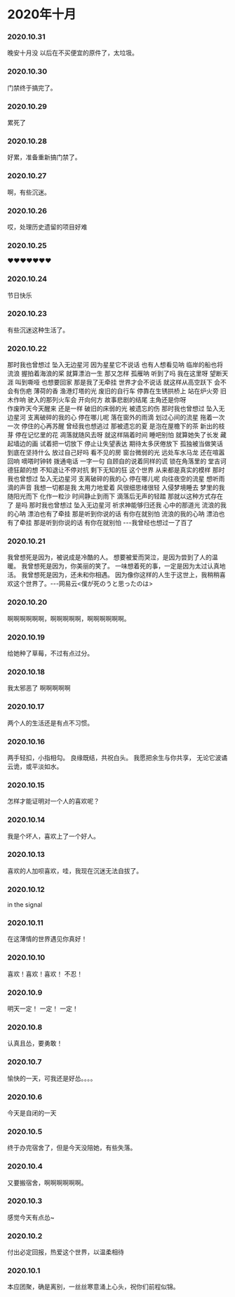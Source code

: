 # 2020年十月
### 2020.10.31
晚安十月没 
以后在不买便宜的原件了，太垃圾。
### 2020.10.30
门禁终于搞完了。
### 2020.10.29
累死了
### 2020.10.28
好累，准备重新搞门禁了。
### 2020.10.27
啊，有些沉迷。
### 2020.10.26
哎，处理历史遗留的项目好难
### 2020.10.25
❤❤❤❤❤❤❤
### 2020.10.24
节日快乐
### 2020.10.23
有些沉迷这种生活了。
### 2020.10.22
那时我也曾想过 坠入无边星河
因为星星它不说话 也有人想看见呐
临岸的船也将流浪 握拍着海浪的桨
就算漂泊一生 那又怎样
孤雁呐 听到了吗 我在这里呀
望断天涯 叫到嘶哑 也想要回家
那是我了无牵挂 世界才会不说话
就这样从高空跃下 会不会有伤疤
薄荷的香 渔港灯塔的光
废旧的自行车 停靠在生锈拱桥上
站在炉火旁 旧木作响
驶入的那列火车会 开向何方
故事悲剧的结尾 主角还是你呀   
作废昨天今天醒来 还是一样
破旧的床弱的光  被遗忘的伤
那时我也曾想过 坠入无边星河
支离破碎的我的心 停在哪儿呢 
落在窗外的雨滴 划过心间的流星
拖着一次一次 停住的心再苏醒
曾经我也想逃过 那被遗忘的夏
是泡在屋檐下的茶 新出的枝芽
停在记忆里的花 凋落就随风去呀
就这样隔着时间 睡吧别怕
就算她失了长发 藏起墙边的画
试着把一切放下 停止让失望表达
期待太多厌倦放下 孤独被当做笑话
到底在坚持什么 放过自己好吗
看不见的房 窗台微弱的光
远处车水马龙 还在喧嚣回响
嘀嗒时钟转 拨通电话
一字一句 自顾自的说着同样的谎
锁在角落里的 堂吉诃德狂颠的想
不知退让不停对抗 剩下无知的狂
这个世界 从来都是真实的模样
那时我也曾想过 坠入无边星河
支离破碎的我的心 停在哪儿呢 
向往夜空的流星 想听雨滴的声音
我想一切都是我 太用力地爱着
风很细思绪很轻 入侵梦境睡去
梦里的我随阳光而下 化作一粒沙
时间静止到雨下 滴落后无声的轻踏
那就以这种方式存在了 是吗
那时我也曾想过 坠入无边星河
祈求神能够归还我 心中的那道光
流浪的我的心呐 漂泊也有了牵挂
那是听到你说的话 有你在就别怕
流浪的我的心呐 漂泊也有了牵挂
那是听到你说的话 有你在就别怕
---我曾经也想过一了百了
### 2020.10.21
我曾想死是因为，被说成是冷酷的人。 想要被爱而哭泣，是因为尝到了人的温暖。 我曾想死是因为，你美丽的笑了。 一味想着死的事，一定是因为太过认真地活。 我曾想死是因为，还未和你相遇。 因为像你这样的人生于这世上，我稍稍喜欢这个世界了。---网易云<僕が死のうと思ったのは>
### 2020.10.20
啊啊啊啊啊啊，啊啊啊啊啊，啊啊啊啊啊啊。
### 2020.10.19
给她种了草莓，不过有点过分。
### 2020.10.18
我太邪恶了 啊啊啊啊啊
### 2020.10.17
两个人的生活还是有点不习惯。
### 2020.10.16
两手轻扣，小指相勾。 良缘既结，共祝白头。 我愿把余生与你共享， 无论它波谲云诡，或平淡如水。
### 2020.10.15
怎样才能证明对一个人的喜欢呢？
### 2020.10.14
我是个坏人，喜欢上了一个好人。
### 2020.10.13
喜欢的人加呗喜欢，哇，我现在沉迷无法自拔了。
### 2020.10.12
in the signal 
### 2020.10.11
在这薄情的世界遇见你真好！
### 2020.10.10
喜欢！喜欢！喜欢！ 不忍！
### 2020.10.9
明天一定！ 一定！ 一定！
### 2020.10.8
认真且怂，要勇敢！
### 2020.10.7
愉快的一天，可我还是好怂。。。。
### 2020.10.6
今天是自闭的一天
### 2020.10.5
终于办完宿舍了，但是今天没陪她，有些失落。
### 2020.10.4
又要搬宿舍，啊啊啊啊啊啊。
### 2020.10.3
感觉今天有点怂~
### 2020.10.2
付出必定回报，热爱这个世界，以温柔相待
### 2020.10.1
本应团聚，确是离别，一丝丝寒意涌上心头，祝你们前程似锦。
